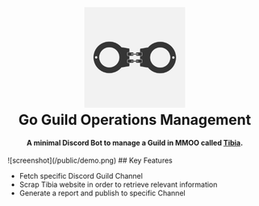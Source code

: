 <h1 align="center">
  <br>
  <img src="/public/ebps-logo.jpg" alt="EBPS" width="200">
  <br>
  Go Guild Operations Management
  <br>
</h1>

<h4 align="center">A minimal Discord Bot to manage a Guild in MMOO called <a href="http://tibia.com" target="_blank">Tibia</a>.</h4>
![screenshot](/public/demo.png)
## Key Features

* Fetch specific Discord Guild Channel
* Scrap Tibia website in order to retrieve relevant information
* Generate a report and publish to specific Channel
